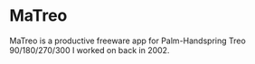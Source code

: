 # MaTreo
MaTreo is a productive freeware app for Palm-Handspring Treo 90/180/270/300 I worked on back in 2002.
